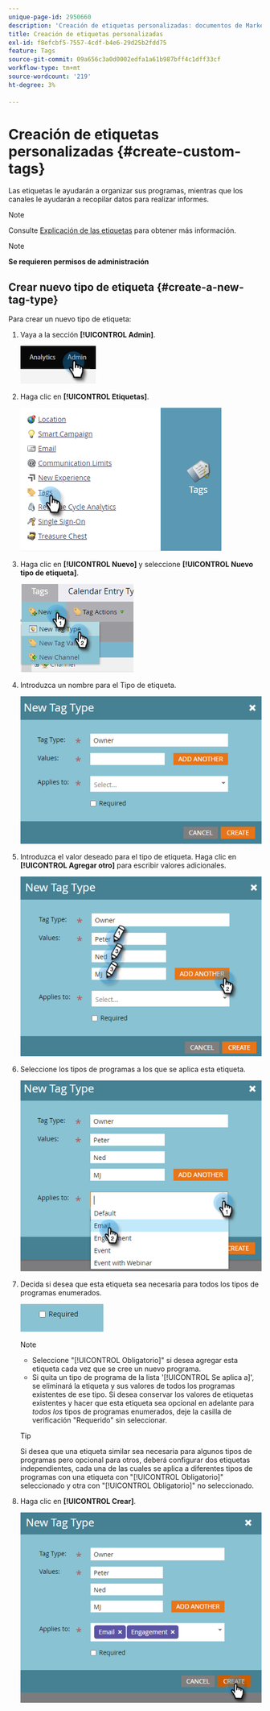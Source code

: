 ```yaml
---
unique-page-id: 2950660
description: 'Creación de etiquetas personalizadas: documentos de Marketo, documentación del producto'
title: Creación de etiquetas personalizadas
exl-id: f8efcbf5-7557-4cdf-b4e6-29d25b2fdd75
feature: Tags
source-git-commit: 09a656c3a0d0002edfa1a61b987bff4c1dff33cf
workflow-type: tm+mt
source-wordcount: '219'
ht-degree: 3%

---
```


# Creación de etiquetas personalizadas {#create-custom-tags}

Las etiquetas le ayudarán a organizar sus programas, mientras que los canales le ayudarán a recopilar datos para realizar informes.

>[!NOTE]
>
>Consulte [Explicación de las etiquetas](/help/marketo/product-docs/core-marketo-concepts/programs/working-with-programs/understanding-tags.md) para obtener más información.

>[!NOTE]
>
>**Se requieren permisos de administración**

## Crear nuevo tipo de etiqueta {#create-a-new-tag-type}

Para crear un nuevo tipo de etiqueta:

1. Vaya a la sección **[!UICONTROL Admin]**.

   ![](assets/create-custom-tags-1.png)

1. Haga clic en **[!UICONTROL Etiquetas]**.

   ![](assets/create-custom-tags-2.png)

1. Haga clic en **[!UICONTROL Nuevo]** y seleccione **[!UICONTROL Nuevo tipo de etiqueta]**.

   ![](assets/create-custom-tags-3.png)

1. Introduzca un nombre para el Tipo de etiqueta.

   ![](assets/create-custom-tags-4.png)

1. Introduzca el valor deseado para el tipo de etiqueta. Haga clic en **[!UICONTROL Agregar otro]** para escribir valores adicionales.

   ![](assets/create-custom-tags-5.png)

1. Seleccione los tipos de programas a los que se aplica esta etiqueta.

   ![](assets/create-custom-tags-6.png)

1. Decida si desea que esta etiqueta sea necesaria para todos los tipos de programas enumerados.

   ![](assets/create-custom-tags-7.png)

   >[!NOTE]
   >
   >* Seleccione &quot;[!UICONTROL Obligatorio]&quot; si desea agregar esta etiqueta cada vez que se cree un nuevo programa.
   >* Si quita un tipo de programa de la lista &#39;[!UICONTROL Se aplica a]&#39;, se eliminará la etiqueta y sus valores de todos los programas existentes de ese tipo. Si desea conservar los valores de etiquetas existentes y hacer que esta etiqueta sea opcional en adelante para _todos los_ tipos de programas enumerados, deje la casilla de verificación &quot;Requerido&quot; sin seleccionar.

   >[!TIP]
   >
   >Si desea que una etiqueta similar sea necesaria para algunos tipos de programas pero opcional para otros, deberá configurar dos etiquetas independientes, cada una de las cuales se aplica a diferentes tipos de programas con una etiqueta con &quot;[!UICONTROL Obligatorio]&quot; seleccionado y otra con &quot;[!UICONTROL Obligatorio]&quot; no seleccionado.

1. Haga clic en **[!UICONTROL Crear]**.

   ![](assets/create-custom-tags-8.png)
